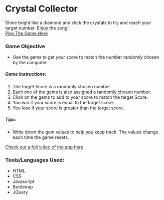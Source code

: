 # Crystal Collector

Shine bright like a diamond and click the crystals to try and reach your target number.  Enjoy the song!  
[Play The Game Here](https://rachaelwhitefield.github.io/Crystal-Collector/)

### Game Objective
* Use the gems to get your score to match the number randomly chosen by the computer.

##### Game Instructions:
1. The target Score is a randomly chosen number. 
2. Each one of the gems is also assigned a randomly chosen number. 
3. Click on the gems to add to your score to match the target Score.
4. You win if your score is equal to the target score.
5. You lose if your score is greater than the target score.

##### Tips:
* Write down the gem values to help you keep track. The values change each time the game resets. 

[Check out a full video of the app here](https://drive.google.com/open?id=1OI7k37uUY4iUAGNEoLrrzBXBXlvz5u6R)
### Tools/Languages Used:
* HTML
* CSS
* Javascript
* Bootstrap
* JQuery

